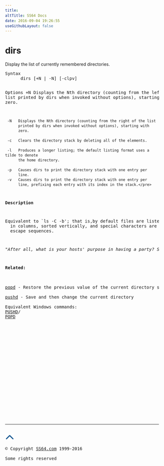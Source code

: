 ```yaml
---
title:
altTitle: SS64 Docs
date: 2016-09-04 19:26:55
useGithubLayout: false
---
```

<!-- #BeginLibraryItem "/Library/head_bash.lbi" --><!-- #EndLibraryItem --><h1>dirs</h1> 
<p>Display the list of currently remembered directories. </p>
<pre>Syntax
      dirs [+N | -N] [-clpv]

Options
     +N   Displays the Nth directory (counting from the left of the list 
          printed by dirs when invoked without options), starting with 
          zero. 

     -N   Displays the Nth directory (counting from the right of the list 
          printed by dirs when invoked without options), starting with 
          zero.  

     -c   Clears the directory stack by deleting all of the elements. 

     -l   Produces a longer listing; the default listing format uses a tilde to denote 
          the home directory.

     -p   Causes dirs to print the directory stack with one entry per 
          line. 
     -v   Causes dirs to print the directory stack with one entry per 
          line, prefixing each entry with its index in the stack.</pre>
<span class="body"><b>Description</b></span> 
<p>Equivalent to `ls -C -b'; that is,by default files are listed 
  in columns, sorted vertically, and special characters are represented by backslash 
  escape sequences. </p>
<p class="quote"><i>"After all, what is your hosts' purpose in having a party? Surely not for you to enjoy yourself; if that were their sole purpose, they'd have simply sent champagne and women over to your place by taxi" ~ P.J. O'Rourke </i></p>
<p><b>Related:</b><br>
<a href="popd.html"><br>
popd</a> - Restore the previous value of the current directory saved by `pushd'<a href="pushd.html"><br>
pushd</a> - Save and then change the current directory<br>
Equivalent Windows commands: <a href="../nt/pushd.html">
PUSHD</a>/
<a href="../nt/popd.html">POPD</a> </p><!-- #BeginLibraryItem "/Library/foot_bash.lbi" --><p>
<!-- bash300 -->
<ins class="adsbygoogle" style="display:inline-block;width:300px;height:250px" data-ad-client="ca-pub-6140977852749469" data-ad-slot="4615356305"></ins>
<script>
(adsbygoogle = window.adsbygoogle || []).push({});
</script></p>
<hr>
<div id="bl" class="footer"><a href="dirs.html#"><img src="../images/top.png" width="30" height="22" alt="Back to the Top"></a></div>
<div id="br" class="footer, tagline">© Copyright <a href="http://ss64.com/">SS64.com</a> 1999-2016<br>
Some rights reserved</div><!-- #EndLibraryItem -->


